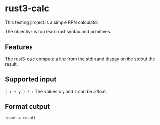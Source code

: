# rust3-calc

This testing project is a simple RPN calculator.

The objective is too learn rust syntax and primitives.

## Features

The rust3-calc compute a line from the stdin and dispay on the stdout the result.

## Supported input
``( x + y ) * z`` The values x y and z can be a float.

## Format output

``input = result``
